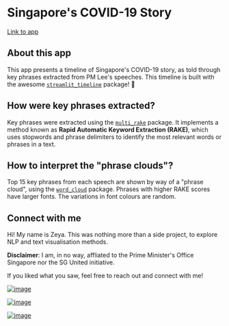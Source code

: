 # Singapore's COVID-19 Story

[Link to app](https://share.streamlit.io/zeyalt/sg-covid19-story/app.py)

## About this app

This app presents a timeline of Singapore's COVID-19 story, as told through key phrases extracted from PM Lee's speeches. This timeline is built with the awesome [`streamlit_timeline`](https://github.com/innerdoc/streamlit-timeline) package! :blue_heart:

## How were key phrases extracted?

Key phrases were extracted using the [`multi_rake`](https://github.com/vgrabovets/multi_rake) package. It implements a method known as **Rapid Automatic Keyword Extraction (RAKE)**, which uses stopwords and phrase delimiters to identify the most relevant words or phrases in a text. 

## How to interpret the "phrase clouds"?

Top 15 key phrases from each speech are shown by way of a "phrase cloud", using the [`word_cloud`](https://github.com/amueller/word_cloud) package. Phrases with higher RAKE scores have larger fonts. The variations in font colours are random. 

## Connect with me
Hi! My name is Zeya. This was nothing more than a side project, to explore NLP and text visualisation methods. 

**Disclaimer**: I am, in no way, affliated to the Prime Minister's Office Singapore nor the SG United initiative.

If you liked what you saw, feel free to reach out and connect with me!

[![image](https://img.shields.io/badge/LinkedIn-0077B5?style=for-the-badge&logo=linkedin&logoColor=white)](https://www.linkedin.com/in/zeyalt/) 

[![image](https://img.shields.io/badge/Twitter-1DA1F2?style=for-the-badge&logo=twitter&logoColor=white)](https://twitter.com/zeyalt_) 

[![image](https://img.shields.io/badge/Medium-12100E?style=for-the-badge&logo=medium&logoColor=white)](https://zeyalt.medium.com/)